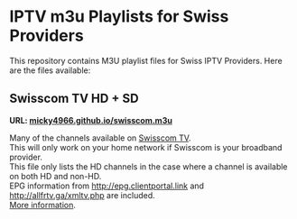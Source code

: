 # IPTV m3u Playlists for Swiss Providers

This repository contains M3U playlist files for Swiss IPTV Providers. Here are the files available:

## Swisscom TV HD + SD

**URL: [micky4966.github.io/swisscom.m3u](https://micky4966.github.io/swisscom.m3u)**

Many of the channels available on [Swisscom TV](https://www.swisscom.ch/en/residential/internet-television-fixednetwork/swisscom-tv.html).<br>
This will only work on your home network if Swisscom is your broadband provider.<br>
This file only lists the HD channels in the case where a channel is available on both HD and non-HD.<br>
EPG information from http://epg.clientportal.link and http://allfrtv.ga/xmltv.php are included.<br>
[More information](https://www.regardtv.net/t6105-flux-iptv-swisscom).
